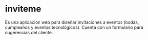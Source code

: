 # inviteme
Es una aplicación web para diseñar invitaciones a eventos (bodas, cumpleaños y eventos tecnológicos). Cuenta con un formulario para sugerencias del cliente.

